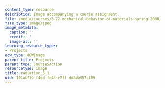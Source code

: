 ```yaml
---
content_type: resource
description: Image accompanying a course assignment.
file: /media/courses/3-22-mechanical-behavior-of-materials-spring-2008/101ab719f4edfe49e7ffdd8da057cf89_radiation_5_1.jpg
file_type: image/jpeg
image_metadata:
  caption: ''
  credit: ''
  image-alt: ''
learning_resource_types:
- Projects
ocw_type: OCWImage
parent_title: Projects
parent_type: CourseSection
resourcetype: Image
title: radiation_5_1
uid: 101ab719-f4ed-fe49-e7ff-dd8da057cf89
---
```

